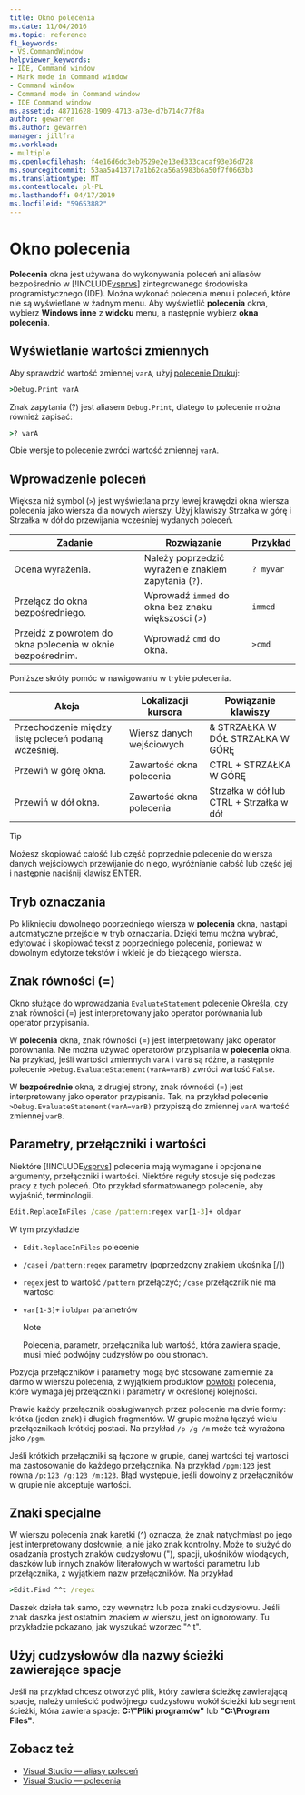 ```yaml
---
title: Okno polecenia
ms.date: 11/04/2016
ms.topic: reference
f1_keywords:
- VS.CommandWindow
helpviewer_keywords:
- IDE, Command window
- Mark mode in Command window
- Command window
- Command mode in Command window
- IDE Command window
ms.assetid: 48711628-1909-4713-a73e-d7b714c77f8a
author: gewarren
ms.author: gewarren
manager: jillfra
ms.workload:
- multiple
ms.openlocfilehash: f4e16d6dc3eb7529e2e13ed333cacaf93e36d728
ms.sourcegitcommit: 53aa5a413717a1b62ca56a5983b6a50f7f0663b3
ms.translationtype: MT
ms.contentlocale: pl-PL
ms.lasthandoff: 04/17/2019
ms.locfileid: "59653882"
---
```

# <a name="command-window"></a>Okno polecenia
**Polecenia** okna jest używana do wykonywania poleceń ani aliasów bezpośrednio w [!INCLUDE[vsprvs](../../code-quality/includes/vsprvs_md.md)] zintegrowanego środowiska programistycznego (IDE). Można wykonać polecenia menu i poleceń, które nie są wyświetlane w żadnym menu. Aby wyświetlić **polecenia** okna, wybierz **Windows inne** z **widoku** menu, a następnie wybierz **okna polecenia**.

## <a name="displaying-the-values-of-variables"></a>Wyświetlanie wartości zmiennych
 Aby sprawdzić wartość zmiennej `varA`, użyj [polecenie Drukuj](../../ide/reference/print-command.md):

```cmd
>Debug.Print varA
```

 Znak zapytania (?) jest aliasem `Debug.Print`, dlatego to polecenie można również zapisać:

```cmd
>? varA
```

 Obie wersje to polecenie zwróci wartość zmiennej `varA`.

## <a name="entering-commands"></a>Wprowadzenie poleceń
 Większa niż symbol (`>`) jest wyświetlana przy lewej krawędzi okna wiersza polecenia jako wiersza dla nowych wierszy. Użyj klawiszy Strzałka w górę i Strzałka w dół do przewijania wcześniej wydanych poleceń.

|Zadanie|Rozwiązanie|Przykład|
|----------|--------------|-------------|
|Ocena wyrażenia.|Należy poprzedzić wyrażenie znakiem zapytania (`?`).|`? myvar`|
|Przełącz do okna bezpośredniego.|Wprowadź `immed` do okna bez znaku większości (>)|`immed`|
|Przejdź z powrotem do okna polecenia w oknie bezpośrednim.|Wprowadź `cmd` do okna.|`>cmd`|

 Poniższe skróty pomóc w nawigowaniu w trybie polecenia.

|Akcja|Lokalizacji kursora|Powiązanie klawiszy|
|------------| - |----------------|
|Przechodzenie między listę poleceń podaną wcześniej.|Wiersz danych wejściowych|&AMP; STRZAŁKA W DÓŁ STRZAŁKA W GÓRĘ|
|Przewiń w górę okna.|Zawartość okna polecenia|CTRL + STRZAŁKA W GÓRĘ|
|Przewiń w dół okna.|Zawartość okna polecenia|Strzałka w dół lub CTRL + Strzałka w dół|

> [!TIP]
> Możesz skopiować całość lub część poprzednie polecenie do wiersza danych wejściowych przewijanie do niego, wyróżnianie całość lub część jej i następnie naciśnij klawisz ENTER.

## <a name="mark-mode"></a>Tryb oznaczania
 Po kliknięciu dowolnego poprzedniego wiersza w **polecenia** okna, nastąpi automatyczne przejście w tryb oznaczania. Dzięki temu można wybrać, edytować i skopiować tekst z poprzedniego polecenia, ponieważ w dowolnym edytorze tekstów i wkleić je do bieżącego wiersza.

## <a name="the-equals--sign"></a>Znak równości (=)
 Okno służące do wprowadzania `EvaluateStatement` polecenie Określa, czy znak równości (=) jest interpretowany jako operator porównania lub operator przypisania.

 W **polecenia** okna, znak równości (=) jest interpretowany jako operator porównania. Nie można używać operatorów przypisania w **polecenia** okna. Na przykład, jeśli wartości zmiennych `varA` i `varB` są różne, a następnie polecenie `>Debug.EvaluateStatement(varA=varB)` zwróci wartość `False`.

 W **bezpośrednie** okna, z drugiej strony, znak równości (=) jest interpretowany jako operator przypisania. Tak, na przykład polecenie `>Debug.EvaluateStatement(varA=varB)` przypiszą do zmiennej `varA` wartość zmiennej `varB`.

## <a name="parameters-switches-and-values"></a>Parametry, przełączniki i wartości
 Niektóre [!INCLUDE[vsprvs](../../code-quality/includes/vsprvs_md.md)] polecenia mają wymagane i opcjonalne argumenty, przełączniki i wartości. Niektóre reguły stosuje się podczas pracy z tych poleceń. Oto przykład sformatowanego polecenie, aby wyjaśnić, terminologii.

```cmd
Edit.ReplaceInFiles /case /pattern:regex var[1-3]+ oldpar
```

 W tym przykładzie

-   `Edit.ReplaceInFiles` polecenie

-   `/case` i `/pattern:regex` parametry (poprzedzony znakiem ukośnika [/])

-   `regex` jest to wartość `/pattern` przełączyć; `/case` przełącznik nie ma wartości

-   `var[1-3]+` i `oldpar` parametrów

    > [!NOTE]
    >  Polecenia, parametr, przełącznika lub wartość, która zawiera spacje, musi mieć podwójny cudzysłów po obu stronach.

Pozycja przełączników i parametry mogą być stosowane zamiennie za darmo w wierszu polecenia, z wyjątkiem produktów [powłoki](../../ide/reference/shell-command.md) polecenia, które wymaga jej przełączniki i parametry w określonej kolejności.

Prawie każdy przełącznik obsługiwanych przez polecenie ma dwie formy: krótka (jeden znak) i długich fragmentów. W grupie można łączyć wielu przełącznikach krótkiej postaci. Na przykład `/p /g /m` może też wyrażona jako `/pgm`.

Jeśli krótkich przełączniki są łączone w grupie, danej wartości tej wartości ma zastosowanie do każdego przełącznika. Na przykład `/pgm:123` jest równa `/p:123 /g:123 /m:123`. Błąd występuje, jeśli dowolny z przełączników w grupie nie akceptuje wartości.

## <a name="escape-characters"></a>Znaki specjalne
 W wierszu polecenia znak karetki (^) oznacza, że znak natychmiast po jego jest interpretowany dosłownie, a nie jako znak kontrolny. Może to służyć do osadzania prostych znaków cudzysłowu ("), spacji, ukośników wiodących, daszków lub innych znaków literałowych w wartości parametru lub przełącznika, z wyjątkiem nazw przełączników. Na przykład

```cmd
>Edit.Find ^^t /regex
```

 Daszek działa tak samo, czy wewnątrz lub poza znaki cudzysłowu. Jeśli znak daszka jest ostatnim znakiem w wierszu, jest on ignorowany. Tu przykładzie pokazano, jak wyszukać wzorzec "^ t".

## <a name="use-quotes-for-path-names-with-spaces"></a>Użyj cudzysłowów dla nazwy ścieżki zawierające spacje
 Jeśli na przykład chcesz otworzyć plik, który zawiera ścieżkę zawierającą spacje, należy umieścić podwójnego cudzysłowu wokół ścieżki lub segment ścieżki, która zawiera spacje: **C:\\"Pliki programów"** lub **"C:\Program Files"**.

## <a name="see-also"></a>Zobacz też

- [Visual Studio — aliasy poleceń](../../ide/reference/visual-studio-command-aliases.md)
- [Visual Studio — polecenia](../../ide/reference/visual-studio-commands.md)